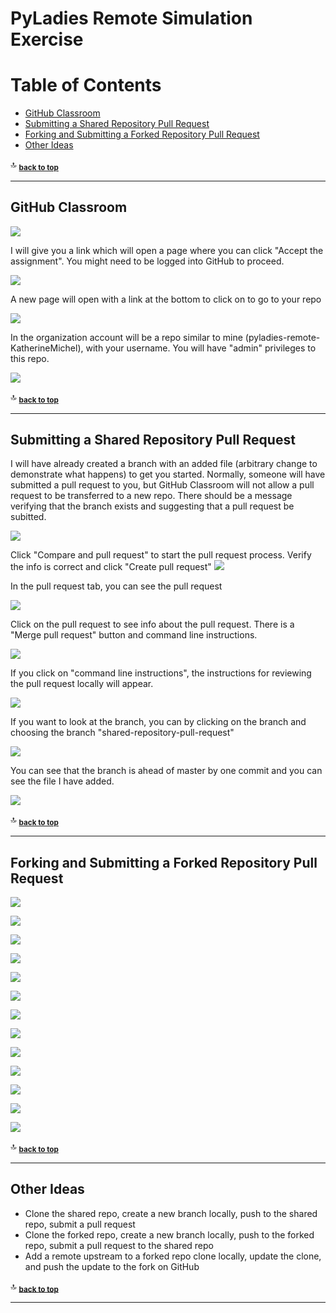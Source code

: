 # PyLadies Remote Simulation Exercise

# Table of Contents

- [GitHub Classroom](#github-classroom)
- [Submitting a Shared Repository Pull Request](#submitting-a-shared-repository-pull-request)
- [Forking and Submitting a Forked Repository Pull Request](#forking-and-submitting-a-forked-repository-pull-request)
- [Other Ideas](#other-ideas)
 
:top: <sub>[**back to top**](#table-of-contents)</sub>

<hr>

## GitHub Classroom

![](images/github-classroom-1-border.png)

I will give you a link which will open a page where you can click "Accept the assignment". You might need to be logged into GitHub to proceed. 

![](images/github-classroom-2.png)

A new page will open with a link at the bottom to click on to go to your repo

![](images/github-classroom-3.png)

In the organization account will be a repo similar to mine (pyladies-remote-KatherineMichel), with your username. You will have "admin" privileges to this repo. 

![](images/github-classroom-4.png)

:top: <sub>[**back to top**](#table-of-contents)</sub>

<hr>

## Submitting a Shared Repository Pull Request

I will have already created a branch with an added file (arbitrary change to demonstrate what happens) to get you started. Normally, someone will have submitted a pull request to you, but GitHub Classroom will not allow a pull request to be transferred to a new repo. There should be a message verifying that the branch exists and suggesting that a pull request be subitted.

![](images/github-shared-repo-branch-message.png)

Click "Compare and pull request" to start the pull request process. Verify the info is correct and click "Create pull request"
![](images/github-shared-repo-open-pull-request.png)

In the pull request tab, you can see the pull request

![](images/github-pull-request-tab-1.png)

Click on the pull request to see info about the pull request. There is a "Merge pull request" button and command line instructions.

![](images/github-shared-repo-pull-request-instructions.png)

If you click on "command line instructions", the instructions for reviewing the pull request locally will appear.

![](images/github-shared-repo-pull-request-full-instructions.png)

If you want to look at the branch, you can by clicking on the branch and choosing the branch "shared-repository-pull-request"

![](images/github-shared-repo-branch-tab.png)

You can see that the branch is ahead of master by one commit and you can see the file I have added.

![](images/github-shared-repo-branch.png)

:top: <sub>[**back to top**](#table-of-contents)</sub>

<hr>

## Forking and Submitting a Forked Repository Pull Request

<!--
images/github-forked-repo-master-branch-after-new-branch.png
 -->
 
![](images/github-shared-repo-master-branch.png)

![](images/github-forking-1.png)

![](images/github-forking-2.png)

![](images/github-user-account.png)

![](images/github-forked-repo-master-branch.png)

![](images/github-forked-repo-create-new-file.png)

![](images/github-forked-repo-branch-tab.png)

![](images/github-forked-repo-branch.png)

![](images/github-forked-repo-branch-message.png)

![](images/github-forked-repo-open-pull-request.png)

![](images/github-pull-request-tab-2.png)

![](images/github-forked-repo-pull-request-instructions.png)

![](images/github-forked-repo-pull-request-full-instructions.png)

:top: <sub>[**back to top**](#table-of-contents)</sub>

<hr>

## Other Ideas

* Clone the shared repo, create a new branch locally, push to the shared repo, submit a pull request
* Clone the forked repo, create a new branch locally, push to the forked repo, submit a pull request to the shared repo
* Add a remote upstream to a forked repo clone locally, update the clone, and push the update to the fork on GitHub

:top: <sub>[**back to top**](#table-of-contents)</sub>

<hr>
